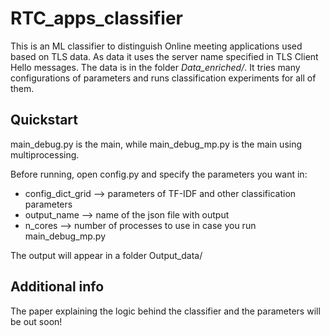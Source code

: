 # RTC_apps_classifier
This is an ML classifier to distinguish Online meeting applications used based on TLS data. As data it uses the server name specified in TLS Client Hello messages. The data is in the folder *Data_enriched/*. It tries many configurations of parameters and runs classification experiments for all of them.

## Quickstart
main_debug.py is the main, while main_debug_mp.py is the main using multiprocessing.

Before running, open config.py and specify the parameters you want in:
* config_dict_grid --> parameters of TF-IDF and other classification parameters
* output_name --> name of the json file with output
* n_cores --> number of processes to use in case you run main_debug_mp.py

The output will appear in a folder Output_data/

## Additional info
The paper explaining the logic behind the classifier and the parameters will be out soon!
